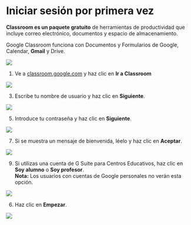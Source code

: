# Iniciar sesión por primera vez 

**Classroom es un paquete gratuito** de herramientas de productividad que incluye correo electrónico, documentos y espacio de almacenamiento. 

Google Classroom funciona con Documentos y Formularios de Google, Calendar, **Gmail** y Drive.

![](https://www.ujmd.edu.sv/wp-content/uploads/2020/04/Google-Clasroom.png)


1. Ve a [classroom.google.com](https://classroom.google.com/) y haz clic en **Ir a Classroom**

![](https://lh3.googleusercontent.com/FDKYy7Rcd_ykSEcXdevRbEWn6vgVnJZlvXuyNzQsohnISwQCGE9v_oLHJCJUsXh8b5I=w350)

3. Escribe tu nombre de usuario y haz clic en **Siguiente**.

![](https://lh3.googleusercontent.com/K8TW05qyyzHCF6TMEyhvZK1oX9LOPbSHiPrAqseSxJFC0qi_dMeqfz9T61hZ6TvvaRc=w219)

5. Introduce tu contraseña y haz clic en **Siguiente**.

![](https://lh3.googleusercontent.com/XMlshTFv2qDZMD8s-1xz0OMC1OjC11G2GfTthWzYRMk9gGIBm7hw3_nhezxPogI3gLE=w219)

7. Si se muestra un mensaje de bienvenida, léelo y haz clic en **Aceptar**.

![](https://lh3.googleusercontent.com/SX-lRDF78ABZG6IE77d2VaE0v0IDKt9QRVkPPpKlg_Mdv7-iEUH0QZ9nQecboVjkTOLX=w250)

9. Si utilizas una cuenta de G Suite para Centros Educativos, haz clic en **Soy alumno** o **Soy profesor**.  
**Nota:** Los usuarios con cuentas de Google personales no verán esta opción.

![](https://lh3.googleusercontent.com/pRKv4G7jgSQLRTXVZ701WghzsLSplurObo3wbrvwuSjZwbb0FW17U0HGU4kI3iYESA=w350)

6. Haz clic en **Empezar**.

![](https://lh3.googleusercontent.com/sp125EtLxB4wBSdMmyaXLzvfrHrc1Ug643SsTMz5YRJ4MPX690fMLbpPI5UpyGkICVv-=w250)
<!--stackedit_data:
eyJoaXN0b3J5IjpbLTExMjA3MDAyMjNdfQ==
-->